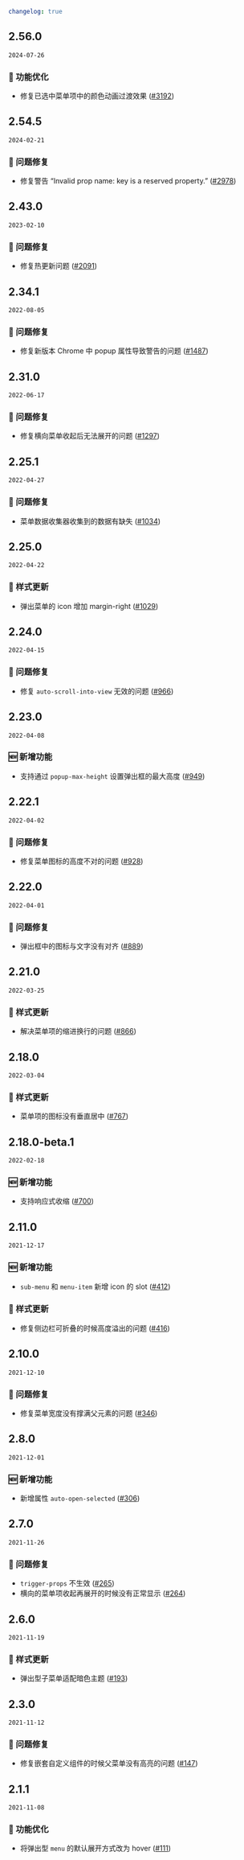 ```yaml
changelog: true
```

## 2.56.0

`2024-07-26`

### 💎 功能优化

- 修复已选中菜单项中的颜色动画过渡效果 ([#3192](https://github.com/arco-design/arco-design-vue/pull/3192))


## 2.54.5

`2024-02-21`

### 🐛 问题修复

- 修复警告 “Invalid prop name: key is a reserved property.” ([#2978](https://github.com/arco-design/arco-design-vue/pull/2978))


## 2.43.0

`2023-02-10`

### 🐛 问题修复

- 修复热更新问题 ([#2091](https://github.com/arco-design/arco-design-vue/pull/2091))


## 2.34.1

`2022-08-05`

### 🐛 问题修复

- 修复新版本 Chrome 中 popup 属性导致警告的问题 ([#1487](https://github.com/arco-design/arco-design-vue/pull/1487))


## 2.31.0

`2022-06-17`

### 🐛 问题修复

- 修复横向菜单收起后无法展开的问题 ([#1297](https://github.com/arco-design/arco-design-vue/pull/1297))


## 2.25.1

`2022-04-27`

### 🐛 问题修复

- 菜单数据收集器收集到的数据有缺失 ([#1034](https://github.com/arco-design/arco-design-vue/pull/1034))


## 2.25.0

`2022-04-22`

### 💅 样式更新

- 弹出菜单的 icon 增加 margin-right ([#1029](https://github.com/arco-design/arco-design-vue/pull/1029))


## 2.24.0

`2022-04-15`

### 🐛 问题修复

- 修复 `auto-scroll-into-view` 无效的问题 ([#966](https://github.com/arco-design/arco-design-vue/pull/966))


## 2.23.0

`2022-04-08`

### 🆕 新增功能

- 支持通过 `popup-max-height` 设置弹出框的最大高度 ([#949](https://github.com/arco-design/arco-design-vue/pull/949))


## 2.22.1

`2022-04-02`

### 🐛 问题修复

- 修复菜单图标的高度不对的问题 ([#928](https://github.com/arco-design/arco-design-vue/pull/928))


## 2.22.0

`2022-04-01`

### 🐛 问题修复

- 弹出框中的图标与文字没有对齐 ([#889](https://github.com/arco-design/arco-design-vue/pull/889))


## 2.21.0

`2022-03-25`

### 💅 样式更新

- 解决菜单项的缩进换行的问题 ([#866](https://github.com/arco-design/arco-design-vue/pull/866))


## 2.18.0

`2022-03-04`

### 💅 样式更新

- 菜单项的图标没有垂直居中 ([#767](https://github.com/arco-design/arco-design-vue/pull/767))


## 2.18.0-beta.1

`2022-02-18`

### 🆕 新增功能

- 支持响应式收缩 ([#700](https://github.com/arco-design/arco-design-vue/pull/700))


## 2.11.0

`2021-12-17`

### 🆕 新增功能

- `sub-menu` 和 `menu-item` 新增 icon 的 slot ([#412](https://github.com/arco-design/arco-design-vue/pull/412))

### 💅 样式更新

- 修复侧边栏可折叠的时候高度溢出的问题 ([#416](https://github.com/arco-design/arco-design-vue/pull/416))


## 2.10.0

`2021-12-10`

### 🐛 问题修复

- 修复菜单宽度没有撑满父元素的问题 ([#346](https://github.com/arco-design/arco-design-vue/pull/346))


## 2.8.0

`2021-12-01`

### 🆕 新增功能

- 新增属性  `auto-open-selected` ([#306](https://github.com/arco-design/arco-design-vue/pull/306))


## 2.7.0

`2021-11-26`

### 🐛 问题修复

- `trigger-props` 不生效 ([#265](https://github.com/arco-design/arco-design-vue/pull/265))
- 横向的菜单项收起再展开的时候没有正常显示 ([#264](https://github.com/arco-design/arco-design-vue/pull/264))


## 2.6.0

`2021-11-19`

### 💅 样式更新

- 弹出型子菜单适配暗色主题 ([#193](https://github.com/arco-design/arco-design-vue/pull/193))


## 2.3.0

`2021-11-12`

### 🐛 问题修复

- 修复嵌套自定义组件的时候父菜单没有高亮的问题 ([#147](https://github.com/arco-design/arco-design-vue/pull/147))


## 2.1.1

`2021-11-08`

### 💎 功能优化

- 将弹出型 `menu` 的默认展开方式改为 hover ([#111](https://github.com/arco-design/arco-design-vue/pull/111))

